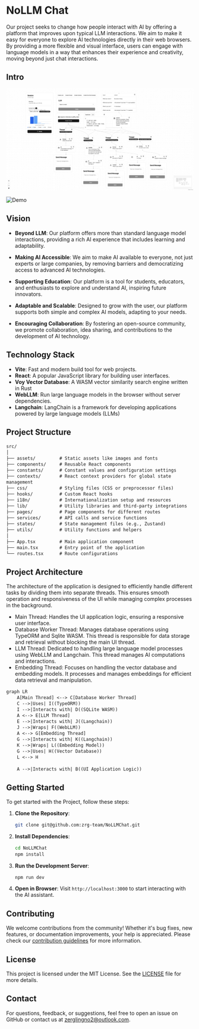 # NoLLM Chat

Our project seeks to change how people interact with AI by offering a platform that improves upon typical LLM interactions. We aim to make it easy for everyone to explore AI technologies directly in their web browsers. By providing a more flexible and visual interface, users can engage with language models in a way that enhances their experience and creativity, moving beyond just chat interactions.

## Intro

![Intro Image](./public/intro.jpeg)

![Demo](./public/demo.gif)

## Vision

- **Beyond LLM**: Our platform offers more than standard language model interactions, providing a rich AI experience that includes learning and adaptability.

- **Making AI Accessible**: We aim to make AI available to everyone, not just experts or large companies, by removing barriers and democratizing access to advanced AI technologies.

- **Supporting Education**: Our platform is a tool for students, educators, and enthusiasts to explore and understand AI, inspiring future innovators.

- **Adaptable and Scalable**: Designed to grow with the user, our platform supports both simple and complex AI models, adapting to your needs.

- **Encouraging Collaboration**: By fostering an open-source community, we promote collaboration, idea sharing, and contributions to the development of AI technology.

## Technology Stack

- **Vite**: Fast and modern build tool for web projects.
- **React**: A popular JavaScript library for building user interfaces.
- **Voy Vector Database**: A WASM vector similarity search engine written in Rust
- **WebLLM**: Run large language models in the browser without server dependencies.
- **Langchain**: LangChain is a framework for developing applications powered by large language models (LLMs)

## Project Structure

```
src/
│
├── assets/         # Static assets like images and fonts
├── components/     # Reusable React components
├── constants/      # Constant values and configuration settings
├── contexts/       # React context providers for global state management
├── css/            # Styling files (CSS or preprocessor files)
├── hooks/          # Custom React hooks
├── i18n/           # Internationalization setup and resources
├── lib/            # Utility libraries and third-party integrations
├── pages/          # Page components for different routes
├── services/       # API calls and service functions
├── states/         # State management files (e.g., Zustand)
├── utils/          # Utility functions and helpers
│
├── App.tsx         # Main application component
├── main.tsx        # Entry point of the application
└── routes.tsx      # Route configurations
```

## Project Architecture

The architecture of the application is designed to efficiently handle different tasks by dividing them into separate threads. This ensures smooth operation and responsiveness of the UI while managing complex processes in the background.

* Main Thread: Handles the UI application logic, ensuring a responsive user interface.
* Database Worker Thread: Manages database operations using TypeORM and Sqlite WASM. This thread is responsible for data storage and retrieval without blocking the main UI thread.
* LLM Thread: Dedicated to handling large language model processes using WebLLM and Langchain. This thread manages AI computations and interactions.
* Embedding Thread: Focuses on handling the vector database and embedding models. It processes and manages embeddings for efficient data retrieval and manipulation.

```mermaid
graph LR
    A[Main Thread] <--> C[Database Worker Thread]
    C -->|Uses| I((TypeORM))
    I -->|Interacts with| D((SQLite WASM))
    A <--> E[LLM Thread]
    E -->|Interacts with| J((Langchain))
    J -->|Wraps| F((WebLLM))
    A <--> G[Embedding Thread]
    G -->|Interacts with| K((Langchain))
    K -->|Wraps| L((Embedding Model))
    G -->|Uses| H((Vector Database))
    L <--> H
    
    A -->|Interacts with| B((UI Application Logic))
```


## Getting Started

To get started with the Project, follow these steps:

1. **Clone the Repository**: 
   ```bash
   git clone git@github.com:zrg-team/NoLLMChat.git
   ```
2. **Install Dependencies**:
   ```bash
   cd NoLLMChat
   npm install
   ```
3. **Run the Development Server**:
   ```bash
   npm run dev
   ```
4. **Open in Browser**: Visit `http://localhost:3000` to start interacting with the AI assistant.

## Contributing

We welcome contributions from the community! Whether it's bug fixes, new features, or documentation improvements, your help is appreciated. Please check our [contribution guidelines](https://github.com/zrg-team/NoLLMChat/blob/main/CONTRIBUTING.md) for more information.

## License

This project is licensed under the MIT License. See the [LICENSE](https://github.com/yourusername/ai-web-assistant/blob/main/LICENSE) file for more details.

## Contact

For questions, feedback, or suggestions, feel free to open an issue on GitHub or contact us at [zerglingno2@outlook.com](mailto:zerglingno2@outlook.com).
